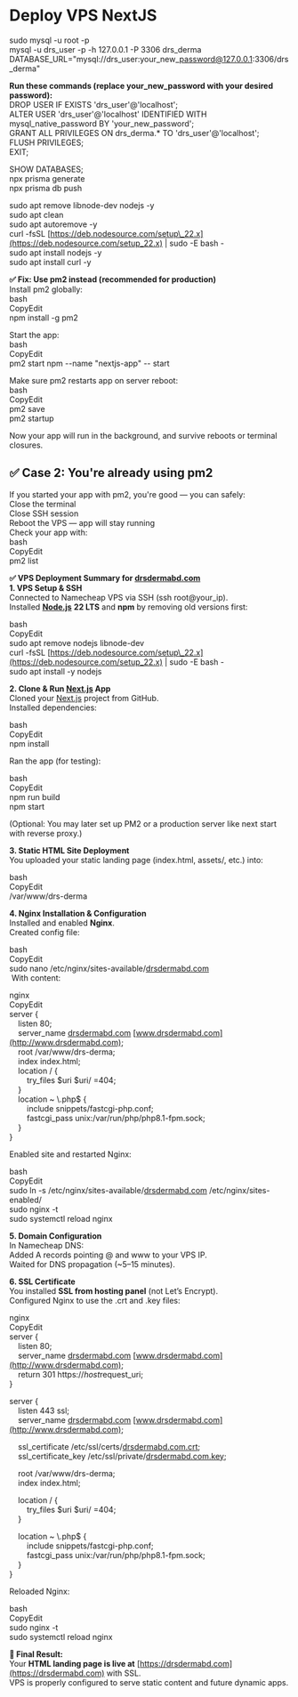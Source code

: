 # **Deploy VPS NextJS**

sudo mysql \-u root \-p  
mysql \-u drs\_user \-p \-h 127.0.0.1 \-P 3306 drs\_derma  
DATABASE\_URL="mysql://drs\_user:your\_new\_password@127.0.0.1:3306/drs\_derma"

**Run these commands (replace your\_new\_password with your desired password):**  
DROP USER IF EXISTS 'drs\_user'@'localhost';  
ALTER USER 'drs\_user'@'localhost' IDENTIFIED WITH mysql\_native\_password BY 'your\_new\_password';  
GRANT ALL PRIVILEGES ON drs\_derma.\* TO 'drs\_user'@'localhost';  
FLUSH PRIVILEGES;  
EXIT;

SHOW DATABASES;  
npx prisma generate  
npx prisma db push

sudo apt remove libnode-dev nodejs \-y  
sudo apt clean  
sudo apt autoremove \-y  
curl \-fsSL [https://deb.nodesource.com/setup\_22.x](https://deb.nodesource.com/setup_22.x) | sudo \-E bash \-  
sudo apt install nodejs \-y  
sudo apt install curl \-y

**✅ Fix: Use pm2 instead (recommended for production)**  
Install pm2 globally:  
bash  
CopyEdit  
npm install \-g pm2

Start the app:  
bash  
CopyEdit  
pm2 start npm \--name "nextjs-app" \-- start

Make sure pm2 restarts app on server reboot:  
bash  
CopyEdit  
pm2 save  
pm2 startup

Now your app will run in the background, and survive reboots or terminal closures.

## **✅ Case 2: You're already using pm2**

If you started your app with pm2, you're good — you can safely:  
Close the terminal  
Close SSH session  
Reboot the VPS — app will stay running  
Check your app with:  
bash  
CopyEdit  
pm2 list

**✅ VPS Deployment Summary for [drsdermabd.com](http://drsdermabd.com)**  
**1\. VPS Setup & SSH**  
Connected to Namecheap VPS via SSH (ssh root@your\_ip).  
Installed [**Node.js**](http://node.js) **22 LTS** and **npm** by removing old versions first:

 bash  
CopyEdit  
sudo apt remove nodejs libnode-dev  
curl \-fsSL [https://deb.nodesource.com/setup\_22.x](https://deb.nodesource.com/setup_22.x) | sudo \-E bash \-  
sudo apt install \-y nodejs

**2\. Clone & Run [Next.js](http://next.js) App**  
Cloned your [Next.js](http://next.js) project from GitHub.  
Installed dependencies:

 bash  
CopyEdit  
npm install

Ran the app (for testing):

 bash  
CopyEdit  
npm run build  
npm start

(Optional: You may later set up PM2 or a production server like next start with reverse proxy.)

**3\. Static HTML Site Deployment**  
You uploaded your static landing page (index.html, assets/, etc.) into:

 bash  
CopyEdit  
/var/www/drs-derma

**4\. Nginx Installation & Configuration**  
Installed and enabled **Nginx**.  
Created config file:

 bash  
CopyEdit  
sudo nano /etc/nginx/sites-available/[drsdermabd.com](http://drsdermabd.com)  
 With content:

 nginx  
CopyEdit  
server {  
    listen 80;  
    server\_name [drsdermabd.com](http://drsdermabd.com) [www.drsdermabd.com](http://www.drsdermabd.com);  
    root /var/www/drs-derma;  
    index index.html;  
    location / {  
        try\_files $uri $uri/ \=404;  
    }  
    location \~ \\.php$ {  
        include snippets/fastcgi-php.conf;  
        fastcgi\_pass unix:/var/run/php/php8.1-fpm.sock;  
    }  
}

Enabled site and restarted Nginx:

 bash  
CopyEdit  
sudo ln \-s /etc/nginx/sites-available/[drsdermabd.com](http://drsdermabd.com) /etc/nginx/sites-enabled/  
sudo nginx \-t  
sudo systemctl reload nginx

**5\. Domain Configuration**  
In Namecheap DNS:  
Added A records pointing @ and www to your VPS IP.  
Waited for DNS propagation (\~5–15 minutes).

**6\. SSL Certificate**  
You installed **SSL from hosting panel** (not Let’s Encrypt).  
Configured Nginx to use the .crt and .key files:

 nginx  
CopyEdit  
server {  
    listen 80;  
    server\_name [drsdermabd.com](http://drsdermabd.com) [www.drsdermabd.com](http://www.drsdermabd.com);  
    return 301 https://$host$request\_uri;  
}

server {  
    listen 443 ssl;  
    server\_name [drsdermabd.com](http://drsdermabd.com) [www.drsdermabd.com](http://www.drsdermabd.com);

    ssl\_certificate /etc/ssl/certs/[drsdermabd.com.crt](http://drsdermabd.com.crt);  
    ssl\_certificate\_key /etc/ssl/private/[drsdermabd.com.key](http://drsdermabd.com.key);

    root /var/www/drs-derma;  
    index index.html;

    location / {  
        try\_files $uri $uri/ \=404;  
    }

    location \~ \\.php$ {  
        include snippets/fastcgi-php.conf;  
        fastcgi\_pass unix:/var/run/php/php8.1-fpm.sock;  
    }  
}

Reloaded Nginx:

 bash  
CopyEdit  
sudo nginx \-t  
sudo systemctl reload nginx

**🎉 Final Result:**  
Your **HTML landing page is live at** [https://drsdermabd.com](https://drsdermabd.com) with SSL.  
VPS is properly configured to serve static content and future dynamic apps.  
